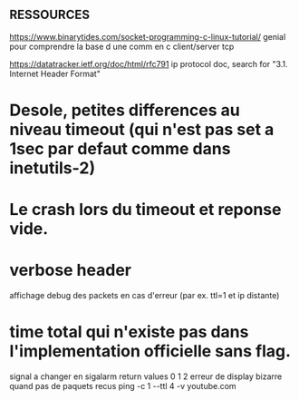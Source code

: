 ## RESSOURCES
https://www.binarytides.com/socket-programming-c-linux-tutorial/
genial pour comprendre la base d une comm en c client/server tcp

https://datatracker.ietf.org/doc/html/rfc791
ip protocol doc, search for "3.1.  Internet Header Format"

# Desole, petites differences au niveau timeout (qui n'est pas set a 1sec par defaut comme dans inetutils-2)
# Le crash lors du timeout et reponse vide.
# verbose header
affichage debug des packets en cas d'erreur (par ex. ttl=1 et ip distante) 
# time total qui n'existe pas dans l'implementation officielle sans flag. 

signal a changer en sigalarm
return values 0 1 2
erreur de display bizarre quand pas de paquets recus
ping -c 1 --ttl 4 -v youtube.com
